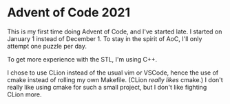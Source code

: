 # Advent of Code 2021
This is my first time doing Advent of Code, and I've started late. I started on January 1 
instead of December 1. To stay in the spirit of AoC, I'll only attempt one puzzle per day.

To get more experience with the STL, I'm using C++.

I chose to use CLion instead of the usual vim or VSCode, hence the use of cmake instead of 
rolling my own Makefile. (CLion _really likes_ cmake.) I don't really like using cmake for such a 
small project, but I don't like fighting CLion more.
